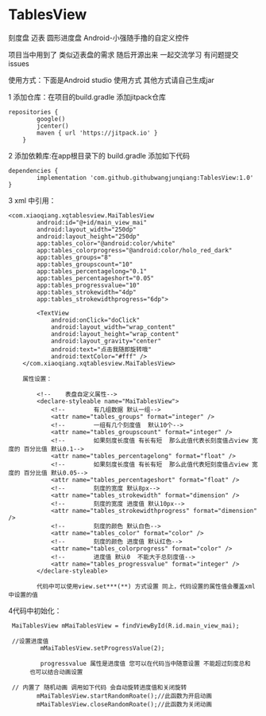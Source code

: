 # TablesView
刻度盘 迈表 圆形进度盘
Android-小强随手撸的自定义控件

项目当中用到了 类似迈表盘的需求 随后开源出来 一起交流学习 有问题提交issues

使用方式：下面是Android studio 使用方式 其他方式请自己生成jar

1 添加仓库：在项目的build.gradle 添加jitpack仓库

    repositories {
            google()
            jcenter()
            maven { url 'https://jitpack.io' }
        }

2 添加依赖库:在app根目录下的 build.gradle 添加如下代码

    dependencies {
	        implementation 'com.github.githubwangjunqiang:TablesView:1.0'
	}

3 xml 中引用：

    <com.xiaoqiang.xqtablesview.MaiTablesView
            android:id="@+id/main_view_mai"
            android:layout_width="250dp"
            android:layout_height="250dp"
            app:tables_color="@android:color/white"
            app:tables_colorprogress="@android:color/holo_red_dark"
            app:tables_groups="8"
            app:tables_groupscount="10"
            app:tables_percentagelong="0.1"
            app:tables_percentageshort="0.05"
            app:tables_progressvalue="10"
            app:tables_strokewidth="4dp"
            app:tables_strokewidthprogress="6dp">

            <TextView
                android:onClick="doClick"
                android:layout_width="wrap_content"
                android:layout_height="wrap_content"
                android:layout_gravity="center"
                android:text="点击我随即旋转哦"
                android:textColor="#fff" />
        </com.xiaoqiang.xqtablesview.MaiTablesView>

        属性设置：

            <!--    表盘自定义属性-->
            <declare-styleable name="MaiTablesView">
                <!--        有几组数据 默认一组-->
                <attr name="tables_groups" format="integer" />
                <!--        一组有几个刻度值  默认10个-->
                <attr name="tables_groupscount" format="integer" />
                <!--        如果刻度长度值 有长有短  那么此值代表长刻度值占view 宽度的 百分比值 默认0.1-->
                <attr name="tables_percentagelong" format="float" />
                <!--        如果刻度长度值 有长有短  那么此值代表短刻度值占view 宽度的 百分比值 默认0.05-->
                <attr name="tables_percentageshort" format="float" />
                <!--        刻度的宽度 默认8px-->
                <attr name="tables_strokewidth" format="dimension" />
                <!--        刻度的宽度 进度值 默认10px-->
                <attr name="tables_strokewidthprogress" format="dimension" />
                <!--        刻度的颜色 默认白色-->
                <attr name="tables_color" format="color" />
                <!--        刻度的颜色 进度值 默认红色-->
                <attr name="tables_colorprogress" format="color" />
                <!--        进度值 默认0  不能大于总刻度值-->
                <attr name="tables_progressvalue" format="integer" />
            </declare-styleable>

            代码中可以使用view.set***(**) 方式设置 同上，代码设置的属性值会覆盖xml中设置的值


4代码中初始化：

     MaiTablesView mMaiTablesView = findViewById(R.id.main_view_mai);

     //设置进度值
             mMaiTablesView.setProgressValue(2);

             progressvalue 属性是进度值 您可以在代码当中随意设置 不能超过刻度总和
          也可以结合动画设置

     // 内置了 随机动画 调用如下代码 会自动旋转进度值和关闭旋转
            mMaiTablesView.startRandomRoate();//此函数为开启动画
            mMaiTablesView.closeRandomRoate();//此函数为关闭动画



